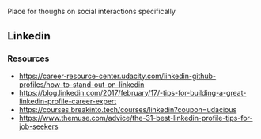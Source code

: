 Place for thoughs on social interactions specifically

## Linkedin


### Resources

- https://career-resource-center.udacity.com/linkedin-github-profiles/how-to-stand-out-on-linkedin
- https://blog.linkedin.com/2017/february/17/-tips-for-building-a-great-linkedin-profile-career-expert
- https://courses.breakinto.tech/courses/linkedin?coupon=udacious
- https://www.themuse.com/advice/the-31-best-linkedin-profile-tips-for-job-seekers
